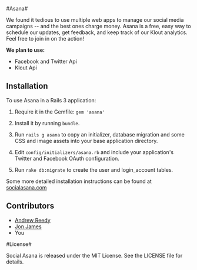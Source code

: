 #Asana#

We found it tedious to use multiple web apps to manage our social media campaigns -- and the best ones charge money. Asana is a free, easy way to schedule our updates, get feedback, and keep track of our Klout analytics. Feel free to join in on the action!

**We plan to use:** 

* Facebook and Twitter Api
* Klout Api

## Installation

To use Asana in a Rails 3 application:

1. Require it in the Gemfile: `gem 'asana'`

2. Install it by running `bundle`.

3. Run `rails g asana` to copy an initializer, database migration and some CSS and image assets into your base application directory.

4. Edit `config/initializers/asana.rb` and include your application's Twitter and Facebook OAuth configuration.

5. Run `rake db:migrate` to create the user and login_account tables.


Some more detailed installation instructions can be found at [socialasana.com](http://socialasana.com)

## Contributors

* [Andrew Reedy](http://github.com/andrewreedy)
* [Jon James](http://github.com/jonjamz)
* You

#License#

Social Asana is released under the MIT License. See the LICENSE file for details.